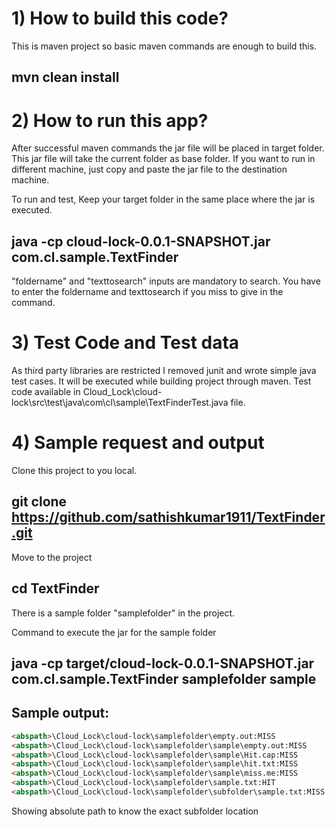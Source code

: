 # 1) How to build this code?
This is maven project so basic maven commands are enough to build this.

## mvn clean install

# 2) How to run this app?
After successful maven commands the jar file will be placed in target folder.
This jar file will take the current folder as base folder. 
If you want to run in different machine, just copy and paste the jar file to the destination machine.

To run and test,
Keep your target folder in the same place where the jar is executed.

## java -cp cloud-lock-0.0.1-SNAPSHOT.jar com.cl.sample.TextFinder <foldername> <texttosearch>

"foldername" and "texttosearch" inputs are mandatory to search. 
You have to enter the foldername and texttosearch if you miss to give in the command.



# 3) Test Code and Test data
As third party libraries are restricted I removed junit and wrote simple java test cases. 
It will be executed while building project through maven.
Test code available in Cloud_Lock\cloud-lock\src\test\java\com\cl\sample\TextFinderTest.java file.

# 4) Sample request and output
Clone this project to you local.
## git clone https://github.com/sathishkumar1911/TextFinder.git
Move to the project
## cd TextFinder

There is a sample folder "samplefolder" in the project. 

Command to execute the jar for the sample folder

## java -cp target/cloud-lock-0.0.1-SNAPSHOT.jar com.cl.sample.TextFinder samplefolder sample

Sample output:
---------------
```html
<abspath>\Cloud_Lock\cloud-lock\samplefolder\empty.out:MISS
<abspath>\Cloud_Lock\cloud-lock\samplefolder\sample\empty.out:MISS
<abspath>\Cloud_Lock\cloud-lock\samplefolder\sample\Hit.cap:MISS
<abspath>\Cloud_Lock\cloud-lock\samplefolder\sample\hit.txt:MISS
<abspath>\Cloud_Lock\cloud-lock\samplefolder\sample\miss.me:MISS
<abspath>\Cloud_Lock\cloud-lock\samplefolder\sample.txt:HIT
<abspath>\Cloud_Lock\cloud-lock\samplefolder\subfolder\sample.txt:MISS
```
Showing absolute path to know the exact subfolder location
